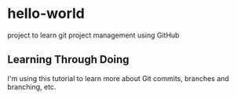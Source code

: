 # hello-world
project to learn git project management using GitHub

## Learning Through Doing
I'm using this tutorial to learn more about Git commits, branches and branching, etc.
